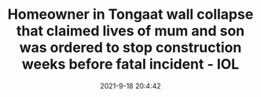 ---
"title": "Homeowner in Tongaat wall collapse that claimed lives of mum and son was ordered to stop construction weeks before fatal incident - IOL"
"date": "2021-9-18 20:4:42"
"feed_name": "GOOGLENEWSCONSTRUCTION"
"feed_website": "https://news.google.com/search?q=construction%2Bincident&hl=en-US&gl=US&ceid=US:en"
"feed_rss": "https://news.google.com/rss/search?q=construction%2Bincident&hl=en-US&gl=US&ceid=US:en"
"link": "https://www.iol.co.za/news/south-africa/kwazulu-natal/homeowner-in-tongaat-wall-collapse-that-claimed-lives-of-mum-and-son-was-ordered-to-stop-construction-weeks-before-fatal-incident-9bc92f1c-ebf7-4afa-87e2-831fc6daa38c"
"file": "_posts/2021-1-1-a58cdd6be90722d14036b5c86c2652513cf91d4b.md"
"accident": "0"
"drilling": "0"
"dead": "0"
"injured": "0"
---